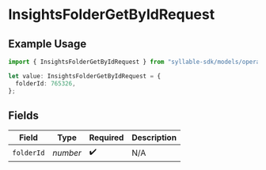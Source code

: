 # InsightsFolderGetByIdRequest

## Example Usage

```typescript
import { InsightsFolderGetByIdRequest } from "syllable-sdk/models/operations";

let value: InsightsFolderGetByIdRequest = {
  folderId: 765326,
};
```

## Fields

| Field              | Type               | Required           | Description        |
| ------------------ | ------------------ | ------------------ | ------------------ |
| `folderId`         | *number*           | :heavy_check_mark: | N/A                |